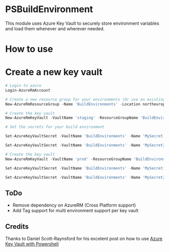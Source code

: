 # PSBuildEnvironment
This module uses Azure Key Vault to securely store environment variables and load them whenever and wherever needed.

# How to use

# Create a new key vault
```powershell
# Login to azure
Login-AzureRmAccount

# Create a new resource group for your environments (Or use an existing group)
New-AzureRmResourceGroup -Name 'BuildEnvironments' -Location northeurope

# Create the key vault
New-AzureRmKeyVault -VaultName 'staging' -ResourceGroupName 'BuildEnvironments' -Location 'northeurope'

# Set the secrets for your build environment

Set-AzureKeyVaultSecret -VaultName 'BuildEnvironments' -Name 'MySecret1' -SecretValue (ConvertTo-SecureString -String 'MySecretValue1' -AsPlainText -Force) -Tag @{ 'build-environment' = $EnvironmentName }

Set-AzureKeyVaultSecret -VaultName 'BuildEnvironments' -Name 'MySecret2' -SecretValue (ConvertTo-SecureString -String 'MySecretValue2' -AsPlainText -Force) -Tag @{ 'build-environment' = $EnvironmentName }

# Create the key vault
New-AzureRmKeyVault -VaultName 'prod' -ResourceGroupName 'BuildEnvironments' -Location 'northeurope'

Set-AzureKeyVaultSecret -VaultName 'BuildEnvironments' -Name 'MySecret1' -SecretValue (ConvertTo-SecureString -String 'MySecretValue1' -AsPlainText -Force) -Tag @{ 'build-environment' = $EnvironmentName }

Set-AzureKeyVaultSecret -VaultName 'BuildEnvironments' -Name 'MySecret2' -SecretValue (ConvertTo-SecureString -String 'MySecretValue2' -AsPlainText -Force) -Tag @{ 'build-environment' = $EnvironmentName }


```

## ToDo
- Remove dependency on AzureRM (Cross Platform support)
- Add Tag support for multi environment support per key vault

## Credits

Thanks to Daniel Scott-Raynsford for his excelent post on how to use [Azure Key Vault with Powershell](https://dscottraynsford.wordpress.com/2017/04/17/using-azure-key-vault-with-powershell-part-1/)

